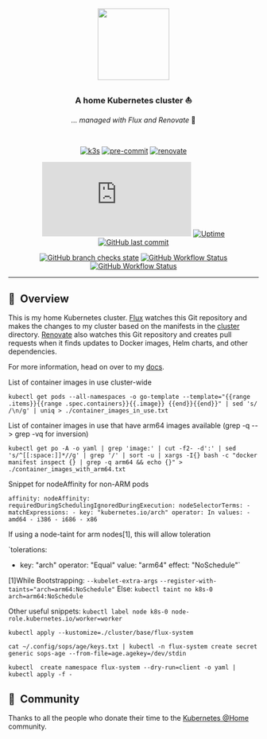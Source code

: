 #

##

<div align="center">

<img src="https://camo.githubusercontent.com/5b298bf6b0596795602bd771c5bddbb963e83e0f/68747470733a2f2f692e696d6775722e636f6d2f7031527a586a512e706e67" align="center" width="144px" height="144px"/>

### A home Kubernetes cluster :sailboat:

_... managed with Flux and Renovate_ :robot:

</div>

<br/>

<div align="center">

[![k3s](https://img.shields.io/badge/k3s-v1.22.5-brightgreen?style=for-the-badge&logo=kubernetes&logoColor=white)](https://k3s.io/)
[![pre-commit](https://img.shields.io/badge/pre--commit-enabled-brightgreen?logo=pre-commit&logoColor=white&style=for-the-badge)](https://github.com/pre-commit/pre-commit)
[![renovate](https://img.shields.io/badge/renovate-enabled-brightgreen?style=for-the-badge&logo=renovatebot&logoColor=white)](https://github.com/renovatebot/renovate)

</div>

<div align="center">

[![Mozilla HTTP Observatory Grade](https://img.shields.io/mozilla-observatory/grade-score/bloopnet.xyz?publish&style=for-the-badge)](https://observatory.mozilla.org/)
[![Uptime](https://img.shields.io/uptimerobot/ratio/m790142441-faed6f7043db9c588f5e949f?style=for-the-badge)](https://uptimerobot.com)
[![GitHub last commit](https://img.shields.io/github/last-commit/h3mmy/bloopySphere?style=for-the-badge)](https://github.com/h3mmy/bloopySphere/commits/main)

[![GitHub branch checks state](https://img.shields.io/github/checks-status/h3mmy/bloopySphere/main?style=for-the-badge)](https://github.com/h3mmy/bloopySphere/actions?query=branch%3Amain)
[![GitHub Workflow Status](https://img.shields.io/github/workflow/status/h3mmy/bloopySphere/Deploy%20Keycloak%20Theme%20to%20GHCR?label=Keycloak%20Theme&style=for-the-badge)](https://github.com/h3mmy/bloopySphere/actions/workflows/deploy-keycloak-theme.yaml)
[![GitHub Workflow Status](https://img.shields.io/github/workflow/status/h3mmy/bloopysphere/Lint?label=Lint&style=for-the-badge)](https://github.com/h3mmy/bloopySphere/actions/workflows/lint.yaml)

</div>

---

## :book:&nbsp; Overview

This is my home Kubernetes cluster. [Flux](https://github.com/fluxcd/flux2) watches this Git repository and makes the changes to my cluster based on the manifests in the [cluster](./cluster/) directory. [Renovate](https://github.com/renovatebot/renovate) also watches this Git repository and creates pull requests when it finds updates to Docker images, Helm charts, and other dependencies.

For more information, head on over to my [docs](https://h3mmy.github.io/bloopySphere/).

List of container images in use cluster-wide

`kubectl get pods --all-namespaces -o go-template --template="{{range .items}}{{range .spec.containers}}{{.image}} {{end}}{{end}}" | sed 's/ /\n/g' | uniq > ./container_images_in_use.txt`

List of container images in use that have arm64 images available (grep -q --> grep -vq for inversion)

`kubectl get po -A -o yaml | grep 'image:' | cut -f2- -d':' | sed 's/^[[:space:]]*//g' | grep '/' | sort -u | xargs -I{} bash -c "docker manifest inspect {} | grep -q arm64 && echo {}" > ./container_images_with_arm64.txt`

Snippet for nodeAffinity for non-ARM pods

`affinity:
  nodeAffinity:
    requiredDuringSchedulingIgnoredDuringExecution:
      nodeSelectorTerms:
        - matchExpressions:
            - key: "kubernetes.io/arch"
                operator: In
                values:
                  - amd64
                  - i386
                  - i686
                  - x86`

If using a node-taint for arm nodes[1], this will allow toleration

`tolerations:

- key: "arch"
  operator: "Equal"
  value: "arm64"
  effect: "NoSchedule"`

[1]While Bootstrapping: `--kubelet-extra-args` `--register-with-taints="arch=arm64:NoSchedule"`
Else: `kubectl taint no k8s-0 arch=arm64:NoSchedule`

Other useful snippets:
`kubectl label node k8s-0 node-role.kubernetes.io/worker=worker`

`kubectl apply --kustomize=./cluster/base/flux-system`

`cat ~/.config/sops/age/keys.txt |
kubectl -n flux-system create secret generic sops-age --from-file=age.agekey=/dev/stdin`

`kubectl  create namespace flux-system --dry-run=client -o yaml | kubectl apply -f -`

## :handshake:&nbsp; Community

Thanks to all the people who donate their time to the [Kubernetes @Home](https://github.com/k8s-at-home/) community.

